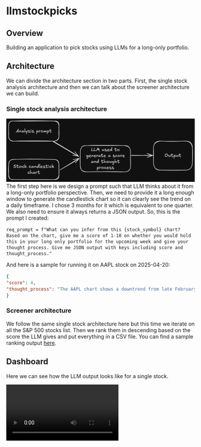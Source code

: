 # llmstockpicks

## Overview
Building an application to pick stocks using LLMs for a long-only portfolio.

## Architecture
We can divide the architecture section in two parts. First, the single stock analysis architecture and then we can talk about the screener architecture we can build.

### Single stock analysis architecture
![Single Stock Analysis architecture diagram](img/single_stock_analysis.png)
The first step here is we design a prompt such that LLM thinks about it from a long-only portfolio perspective. Then, we need to provide it a long enough window to generate the candlestick chart so it can clearly see the trend on a daily timeframe. I chose 3 months for it which is equivalent to one quarter. We also need to ensure it always returns a JSON output. So, this is the prompt I created:
```
req_prompt = f"What can you infer from this {stock_symbol} chart? Based on the chart, give me a score of 1-10 on whether you would hold this in your long only portfolio for the upcoming week and give your thought process. Give me JSON output with keys including score and thought_process."
```

And here is a sample for running it on AAPL stock on 2025-04-20:
```json
{
"score": 4,
"thought_process": "The AAPL chart shows a downtrend from late February to early April, followed by a sharp drop. There is a mini uptrend near the end with some positive signals, but the overall downward momentum and increased recent volatility makes me hesitant for a purely long-only strategy. To make the call easier many days would be needed since the upward momentum has occurred on small bounces. To make an educated recommendation, a broader market analysis and individual fundamental analysis would be needed."
}
```

### Screener architecture
We follow the same single stock architecture here but this time we iterate on all the S&P 500 stocks list. Then we rank them in descending based on the score the LLM gives and put everything in a CSV file. You can find a sample ranking output [here](src/weekly_recommendations.csv).

## Dashboard
Here we can see how the LLM output looks like for a single stock.

<video>
  <source src="img/dashboard_demo.mov" type="video/mp4">
</video>

